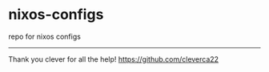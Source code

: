 # nixos-configs
repo for nixos configs

--------------------------------------
Thank you clever for all the help!
https://github.com/cleverca22
